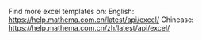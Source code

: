 Find more excel templates on:
English:
https://help.mathema.com.cn/latest/api/excel/
Chinease:
https://help.mathema.com.cn/zh/latest/api/excel/